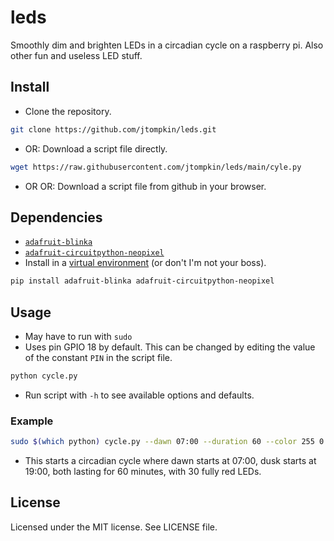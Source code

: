 # leds

Smoothly dim and brighten LEDs in a circadian cycle on a raspberry pi. Also
other fun and useless LED stuff.

## Install

- Clone the repository.

```bash
git clone https://github.com/jtompkin/leds.git
```

- OR: Download a script file directly.

```bash
wget https://raw.githubusercontent.com/jtompkin/leds/main/cyle.py
```

- OR OR: Download a script file from github in your browser.

## Dependencies

- [`adafruit-blinka`](https://github.com/adafruit/Adafruit_Blinka)
- [`adafruit-circuitpython-neopixel`](https://github.com/adafruit/Adafruit_CircuitPython_NeoPixel)
- Install in a [virtual
environment](https://docs.python.org/3/library/venv.html) (or don't I'm not your
boss).

```bash
pip install adafruit-blinka adafruit-circuitpython-neopixel
```

## Usage

- May have to run with `sudo`
- Uses pin GPIO 18 by default. This can be changed by editing the value of the
constant `PIN` in the script file.

```bash
python cycle.py
```

- Run script with `-h` to see available options and defaults.

### Example

```bash
sudo $(which python) cycle.py --dawn 07:00 --duration 60 --color 255 0 0 -n 30
```

- This starts a circadian cycle where dawn starts at 07:00, dusk starts at
19:00, both lasting for 60 minutes, with 30 fully red LEDs.

## License

Licensed under the MIT license. See LICENSE file.
